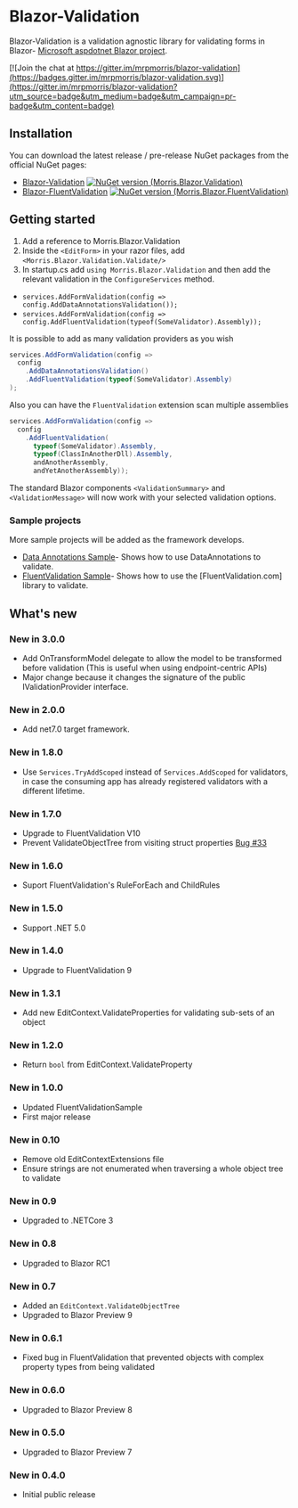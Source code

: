 # Blazor-Validation


Blazor-Validation is a validation agnostic library for validating forms in Blazor- [Microsoft aspdotnet Blazor project]. 

[![Join the chat at https://gitter.im/mrpmorris/blazor-validation](https://badges.gitter.im/mrpmorris/blazor-validation.svg)](https://gitter.im/mrpmorris/blazor-validation?utm_source=badge&utm_medium=badge&utm_campaign=pr-badge&utm_content=badge) 

## Installation
You can download the latest release / pre-release NuGet packages from the official NuGet pages:
- [Blazor-Validation] [![NuGet version (Morris.Blazor.Validation)](https://img.shields.io/nuget/v/Morris.Blazor.Validation.svg?style=flat-square)](https://www.nuget.org/packages/Morris.Blazor.Validation/)
- [Blazor-FluentValidation] [![NuGet version (Morris.Blazor.FluentValidation)](https://img.shields.io/nuget/v/Morris.Blazor.FluentValidation.svg?style=flat-square)](https://www.nuget.org/packages/Morris.Blazor.FluentValidation/) 

## Getting started
 1. Add a reference to Morris.Blazor.Validation
 2. Inside the `<EditForm>` in your razor files, add `<Morris.Blazor.Validation.Validate/>`
 3. In startup.cs add `using Morris.Blazor.Validation` and then add the relevant validation in the `ConfigureServices` method.

-  `services.AddFormValidation(config => config.AddDataAnnotationsValidation());`
-  `services.AddFormValidation(config => config.AddFluentValidation(typeof(SomeValidator).Assembly));`

It is possible to add as many validation providers as you wish
```c#
services.AddFormValidation(config => 
  config
    .AddDataAnnotationsValidation()
    .AddFluentValidation(typeof(SomeValidator).Assembly)
);
```

Also you can have the `FluentValidation` extension scan multiple assemblies

```c#
services.AddFormValidation(config => 
  config
    .AddFluentValidation(
      typeof(SomeValidator).Assembly,
      typeof(ClassInAnotherDll).Assembly,
      andAnotherAssembly,
      andYetAnotherAssembly));
```

The standard Blazor components `<ValidationSummary>` and `<ValidationMessage>` will now work with your selected validation options.

### Sample projects
More sample projects will be added as the framework develops.
 - [Data Annotations Sample]- Shows how to use DataAnnotations to validate.
 - [FluentValidation Sample]- Shows how to use the [FluentValidation.com] library to validate.

## What's new

### New in 3.0.0 
- Add OnTransformModel delegate to allow the model to be transformed before validation (This is useful when using endpoint-centric APIs)
- Major change because it changes the signature of the public IValidationProvider interface.

### New in 2.0.0
- Add net7.0 target framework.

### New in 1.8.0
- Use `Services.TryAddScoped` instead of `Services.AddScoped` for validators, in case 
  the consuming app has already registered validators with a different lifetime.

### New in 1.7.0
- Upgrade to FluentValidation V10
- Prevent ValidateObjectTree from visiting struct properties [Bug #33](https://github.com/mrpmorris/blazor-validation/issues/33)

### New in 1.6.0
- Suport FluentValidation's RuleForEach and ChildRules

### New in 1.5.0
- Support .NET 5.0

### New in 1.4.0
- Upgrade to FluentValidation 9

### New in 1.3.1
- Add new EditContext.ValidateProperties for validating sub-sets of an object

### New in 1.2.0
- Return `bool` from EditContext.ValidateProperty

### New in 1.0.0
- Updated FluentValidationSample
- First major release

### New in 0.10
- Remove old EditContextExtensions file
- Ensure strings are not enumerated when traversing a whole object tree to validate

### New in 0.9
- Upgraded to .NETCore 3

### New in 0.8
- Upgraded to Blazor RC1

### New in 0.7
- Added an `EditContext.ValidateObjectTree`
- Upgraded to Blazor Preview 9

### New in 0.6.1
- Fixed bug in FluentValidation that prevented objects with complex property types from being validated

### New in 0.6.0
- Upgraded to Blazor Preview 8

### New in 0.5.0
- Upgraded to Blazor Preview 7

### New in 0.4.0
- Initial public release

   [Microsoft aspdotnet blazor project]: <https://github.com/aspnet/Blazor>
   [Blazor-Validation]: <https://www.nuget.org/packages/Morris.Blazor.Validation/>
   [Blazor-FluentValidation]: <https://www.nuget.org/packages/Morris.Blazor.FluentValidation/>
   [Data Annotations Sample]: <https://github.com/mrpmorris/blazor-validation/tree/master/Source/Samples/01-DataAnnotationsValidation//>
   [FluentValidation Sample]: <https://github.com/mrpmorris/blazor-validation/tree/master/Source/Samples/02-FluentValidation/>
   [Blazored FluentValidation]: <https://github.com/Blazored/FluentValidation>
